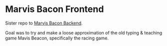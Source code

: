 # Marvis Bacon Frontend

Sister repo to [Marvis Bacon Backend](https://github.com/jonopens/mavis-bacon-rails-backend).

Goal was to try and make a loose approximation of the old typing & teaching game Mavis Beacon, specifically the racing game.
